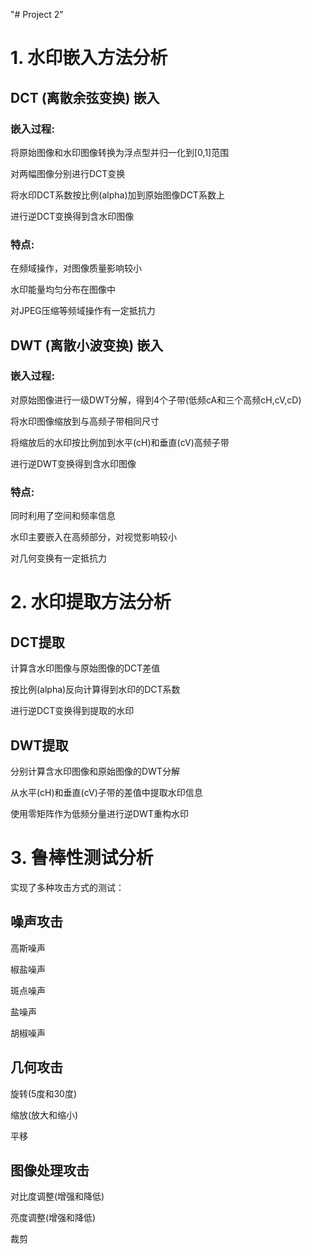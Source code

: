 "# Project 2" 
# 1. 水印嵌入方法分析
## DCT (离散余弦变换) 嵌入
### 嵌入过程:

将原始图像和水印图像转换为浮点型并归一化到[0,1]范围

对两幅图像分别进行DCT变换

将水印DCT系数按比例(alpha)加到原始图像DCT系数上

进行逆DCT变换得到含水印图像

### 特点:

在频域操作，对图像质量影响较小

水印能量均匀分布在图像中

对JPEG压缩等频域操作有一定抵抗力

## DWT (离散小波变换) 嵌入
### 嵌入过程:

对原始图像进行一级DWT分解，得到4个子带(低频cA和三个高频cH,cV,cD)

将水印图像缩放到与高频子带相同尺寸

将缩放后的水印按比例加到水平(cH)和垂直(cV)高频子带

进行逆DWT变换得到含水印图像

### 特点:

同时利用了空间和频率信息

水印主要嵌入在高频部分，对视觉影响较小

对几何变换有一定抵抗力

# 2. 水印提取方法分析
## DCT提取
计算含水印图像与原始图像的DCT差值

按比例(alpha)反向计算得到水印的DCT系数

进行逆DCT变换得到提取的水印

## DWT提取
分别计算含水印图像和原始图像的DWT分解

从水平(cH)和垂直(cV)子带的差值中提取水印信息

使用零矩阵作为低频分量进行逆DWT重构水印

# 3. 鲁棒性测试分析
实现了多种攻击方式的测试：

## 噪声攻击
高斯噪声

椒盐噪声

斑点噪声

盐噪声

胡椒噪声

## 几何攻击
旋转(5度和30度)

缩放(放大和缩小)

平移

## 图像处理攻击
对比度调整(增强和降低)

亮度调整(增强和降低)

裁剪
